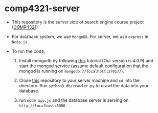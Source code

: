 # comp4321-server

* This repository is the server side of search engine course project ([COMP4321](https://course.cse.ust.hk/comp4321/labs/project.html))

* For database system, we use `MongoDB`. For server, we use `express` in `Node.js` .
* To run the code,
  1. Install mongodb by following [this](https://docs.mongodb.com/manual/tutorial/install-mongodb-on-red-hat/) tutorial (Our version is 4.0.9) and start the mongod service (assume default configuration that the mongod is running on `mongodb://localhost:27017/`).

	2. Clone [this](https://github.com/webdev-jeff/comp4321-server) repository to your server machine and `cd` into the directory. Run `python3 db/crawler.py` to crawl the data into your database.

	3. run `node app.js` and the database server is serving on `http://localhost:8000`.

